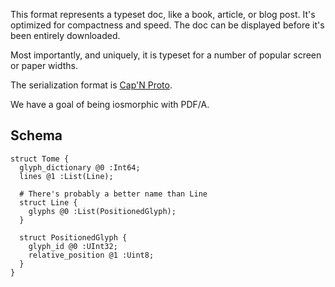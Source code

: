 This format represents a typeset doc, like a book, article, or blog post. 
It's optimized for compactness and speed. The doc can be displayed before
it's been entirely downloaded.

Most importantly, and uniquely, it is typeset for a number of popular screen
or paper widths.

The serialization format is [Cap'N Proto](https://capnproto.org).

We have a goal of being iosmorphic with PDF/A.

## Schema

    struct Tome {
      glyph_dictionary @0 :Int64;
      lines @1 :List(Line);
      
      # There's probably a better name than Line
      struct Line {
        glyphs @0 :List(PositionedGlyph);
      }
      
      struct PositionedGlyph {
        glyph_id @0 :UInt32;
        relative_position @1 :Uint8;
      }
    }
